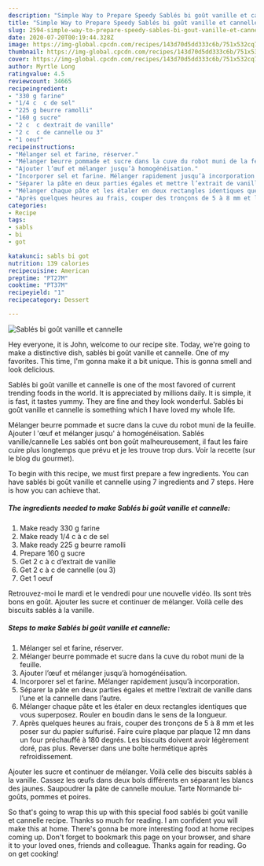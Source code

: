 ```yaml
---
description: "Simple Way to Prepare Speedy Sablés bi goût vanille et cannelle"
title: "Simple Way to Prepare Speedy Sablés bi goût vanille et cannelle"
slug: 2594-simple-way-to-prepare-speedy-sables-bi-gout-vanille-et-cannelle
date: 2020-07-20T00:19:44.328Z
image: https://img-global.cpcdn.com/recipes/143d70d5dd333c6b/751x532cq70/sables-bi-gout-vanille-et-cannelle-photo-principale-de-la-recette.jpg
thumbnail: https://img-global.cpcdn.com/recipes/143d70d5dd333c6b/751x532cq70/sables-bi-gout-vanille-et-cannelle-photo-principale-de-la-recette.jpg
cover: https://img-global.cpcdn.com/recipes/143d70d5dd333c6b/751x532cq70/sables-bi-gout-vanille-et-cannelle-photo-principale-de-la-recette.jpg
author: Myrtle Long
ratingvalue: 4.5
reviewcount: 34665
recipeingredient:
- "330 g farine"
- "1/4 c  c de sel"
- "225 g beurre ramolli"
- "160 g sucre"
- "2 c  c dextrait de vanille"
- "2 c  c de cannelle ou 3"
- "1 oeuf"
recipeinstructions:
- "Mélanger sel et farine, réserver."
- "Mélanger beurre pommade et sucre dans la cuve du robot muni de la feuille."
- "Ajouter l’œuf et mélanger jusqu’à homogénéisation."
- "Incorporer sel et farine. Mélanger rapidement jusqu’à incorporation."
- "Séparer la pâte en deux parties égales et mettre l’extrait de vanille dans l’une et la cannelle dans l’autre."
- "Mélanger chaque pâte et les étaler en deux rectangles identiques que vous superposez. Rouler en boudin dans le sens de la longueur."
- "Après quelques heures au frais, couper des tronçons de 5 à 8 mm et les poser sur du papier sulfurisé. Faire cuire plaque par plaque 12 mn dans un four préchauffé à 180 degrés. Les biscuits doivent avoir légèrement doré, pas plus. Reverser dans une boîte hermétique après refroidissement."
categories:
- Recipe
tags:
- sabls
- bi
- got

katakunci: sabls bi got 
nutrition: 139 calories
recipecuisine: American
preptime: "PT27M"
cooktime: "PT37M"
recipeyield: "1"
recipecategory: Dessert

---
```



![Sablés bi goût vanille et cannelle](https://img-global.cpcdn.com/recipes/143d70d5dd333c6b/751x532cq70/sables-bi-gout-vanille-et-cannelle-photo-principale-de-la-recette.jpg)

Hey everyone, it is John, welcome to our recipe site. Today, we're going to make a distinctive dish, sablés bi goût vanille et cannelle. One of my favorites. This time, I'm gonna make it a bit unique. This is gonna smell and look delicious.

Sablés bi goût vanille et cannelle is one of the most favored of current trending foods in the world. It is appreciated by millions daily. It is simple, it is fast, it tastes yummy. They are fine and they look wonderful. Sablés bi goût vanille et cannelle is something which I have loved my whole life.

Mélanger beurre pommade et sucre dans la cuve du robot muni de la feuille. Ajouter l &#39;œuf et mélanger jusqu&#39; à homogénéisation. Sablés vanille/cannelle Les sablés ont bon goût malheureusement, il faut les faire cuire plus longtemps que prévu et je les trouve trop durs. Voir la recette (sur le blog du gourmet).


To begin with this recipe, we must first prepare a few ingredients. You can have sablés bi goût vanille et cannelle using 7 ingredients and 7 steps. Here is how you can achieve that.

<!--inarticleads1-->

##### The ingredients needed to make Sablés bi goût vanille et cannelle:

1. Make ready 330 g farine
1. Make ready 1/4 c à c de sel
1. Make ready 225 g beurre ramolli
1. Prepare 160 g sucre
1. Get 2 c à c d’extrait de vanille
1. Get 2 c à c de cannelle (ou 3)
1. Get 1 oeuf


Retrouvez-moi le mardi et le vendredi pour une nouvelle vidéo. Ils sont très bons en goût. Ajouter les sucre et continuer de mélanger. Voilà celle des biscuits sablés à la vanille. 

<!--inarticleads2-->

##### Steps to make Sablés bi goût vanille et cannelle:

1. Mélanger sel et farine, réserver.
1. Mélanger beurre pommade et sucre dans la cuve du robot muni de la feuille.
1. Ajouter l’œuf et mélanger jusqu’à homogénéisation.
1. Incorporer sel et farine. Mélanger rapidement jusqu’à incorporation.
1. Séparer la pâte en deux parties égales et mettre l’extrait de vanille dans l’une et la cannelle dans l’autre.
1. Mélanger chaque pâte et les étaler en deux rectangles identiques que vous superposez. Rouler en boudin dans le sens de la longueur.
1. Après quelques heures au frais, couper des tronçons de 5 à 8 mm et les poser sur du papier sulfurisé. Faire cuire plaque par plaque 12 mn dans un four préchauffé à 180 degrés. Les biscuits doivent avoir légèrement doré, pas plus. Reverser dans une boîte hermétique après refroidissement.


Ajouter les sucre et continuer de mélanger. Voilà celle des biscuits sablés à la vanille. Cassez les œufs dans deux bols différents en séparant les blancs des jaunes. Saupoudrer la pâte de cannelle moulue. Tarte Normande bi-goûts, pommes et poires. 

So that's going to wrap this up with this special food sablés bi goût vanille et cannelle recipe. Thanks so much for reading. I am confident you will make this at home. There's gonna be more interesting food at home recipes coming up. Don't forget to bookmark this page on your browser, and share it to your loved ones, friends and colleague. Thanks again for reading. Go on get cooking!
